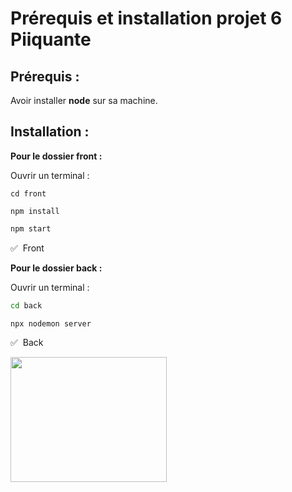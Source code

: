 # Prérequis et installation projet 6 Piiquante

## Prérequis :

Avoir installer **node** sur sa machine.

## Installation :

**Pour le dossier front :**

Ouvrir un terminal :

```
cd front
```

```
npm install
```

```bash
npm start
```

:white_check_mark: &nbsp;Front

**Pour le dossier back :**

Ouvrir un terminal :

```bash
cd back
```

```bash
npx nodemon server
```

:white_check_mark: &nbsp;Back

<img src="https://media.giphy.com/media/NytMLKyiaIh6VH9SPm/giphy.gif" width="250" height="200" />

